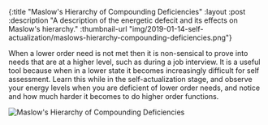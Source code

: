 {:title "Maslow's Hierarchy of Compounding Deficiencies"
 :layout :post
 :description "A description of the energetic defecit and its effects on Maslow's hierarchy."
 :thumbnail-url "img/2019-01-14-self-actualization/maslows-hierarchy-compounding-deficiencies.png"}

When a lower order need is not met then it is non-sensical to prove into needs
that are at a higher level, such as during a job interview. It is a useful tool
because when in a lower state it becomes increasingly difficult for self
assessment. Learn this while in the self-actualization stage, and observe
your energy levels when you are deficient of lower order needs, and 
notice  and how much
harder it becomes to do higher order functions.

![Maslow's Hierarchy of Compounding Deficiencies](img/2019-01-14-self-actualization/maslows-hierarchy-compounding-deficiencies.png)


